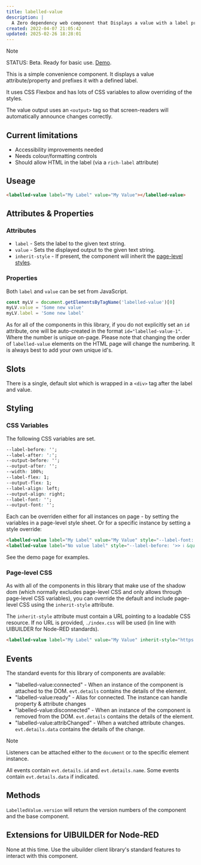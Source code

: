 ```yaml
---
title: labelled-value
description: |
  A Zero dependency web component that Displays a value with a label prefix.
created: 2022-04-07 21:05:42
updated: 2025-02-26 18:28:01
---
```


> [!NOTE]
> STATUS: Beta. Ready for basic use. [Demo](https://wc.totallyinformation.net/tests/labelled-value).

This is a simple convenience component. It displays a value attribute/property and prefixes it with a defined label.

It uses CSS Flexbox and has lots of CSS variables to allow overriding of the styles.

The value output uses an `<output>` tag so that screen-readers will automatically announce changes correctly.

## Current limitations

* Accessibility improvements needed
* Needs colour/formatting controls
* Should allow HTML in the label (via a `rich-label` attribute)

## Useage

```html
<labelled-value label="My Label" value="My Value"></labelled-value>
```

## Attributes & Properties

### Attributes

* `label` - Sets the label to the given text string.
* `value` - Sets the displayed output to the given text string.
* `inherit-style` - If present, the component will inherit the [page-level styles](#page-level-css).

### Properties

Both `label` and `value` can be set from JavaScript.

```js
const myLV = document.getElementsByTagName('labelled-value')[0]
myLV.value = 'Some new value'
myLV.label = 'Some new label'
```

As for all of the components in this library, if you do not explicitly set an `id` attribute, one will be auto-created in the format `id="labelled-value-1"`. Where the number is unique on-page. Please note that changing the order of `labelled-value` elements on the HTML page will change the numbering. It is always best to add your own unique id's.

## Slots

There is a single, default slot which is wrapped in a `<div>` tag after the label and value.

## Styling

### CSS Variables

The following CSS variables are set.

```css
--label-before: '';
--label-after: ':';
--output-before: '';
--output-after: '';
--width: 100%;
--label-flex: 1;
--output-flex: 1;
--label-align: left;
--output-align: right;
--label-font: '';
--output-font: '';
```

Each can be overriden either for all instances on page - by setting the variables in a page-level style sheet. Or for a specific instance by setting a style override:

```html
<labelled-value label="My Label" value="My Value" style="--label-font: italic small-caps bold 16px/2 cursive;"></labelled-value>
<labelled-value label="No value label" style="--label-before: '>> ℹ️ &quot;';--label-after: '&quot;';"></labelled-value>
```

See the demo page for examples.

### Page-level CSS

As with all of the components in this library that make use of the shadow dom (which normally excludes page-level CSS and only allows through page-level CSS variables), you can override the default and include page-level CSS using the `inherit-style` attribute.

The `inherit-style` attribute must contain a URL pointing to a loadable CSS resource. If no URL is provided, `./index.css` will be used (in line with UIBUILDER for Node-RED standards).

```html
<labelled-value label="My Label" value="My Value" inherit-style="https://example.com/path/to/mystyles.css"></labelled-value>
```

## Events

The standard events for this library of components are available:

 * "labelled-value:connected" - When an instance of the component is attached to the DOM. `evt.details` contains the details of the element.
 * "labelled-value:ready" - Alias for connected. The instance can handle property & attribute changes
 * "labelled-value:disconnected" - When an instance of the component is removed from the DOM. `evt.details` contains the details of the element.
 * "labelled-value:attribChanged" - When a watched attribute changes. `evt.details.data` contains the details of the change.

> [!NOTE]
> Listeners can be attached either to the `document` or to the specific element instance.

All events contain `evt.details.id` and `evt.details.name`. Some events contain `evt.details.data` if indicated.

## Methods

`LabelledValue.version` will return the version numbers of the component and the base component.

## Extensions for UIBUILDER for Node-RED

None at this time. Use the uibuilder client library's standard features to interact with this component.
